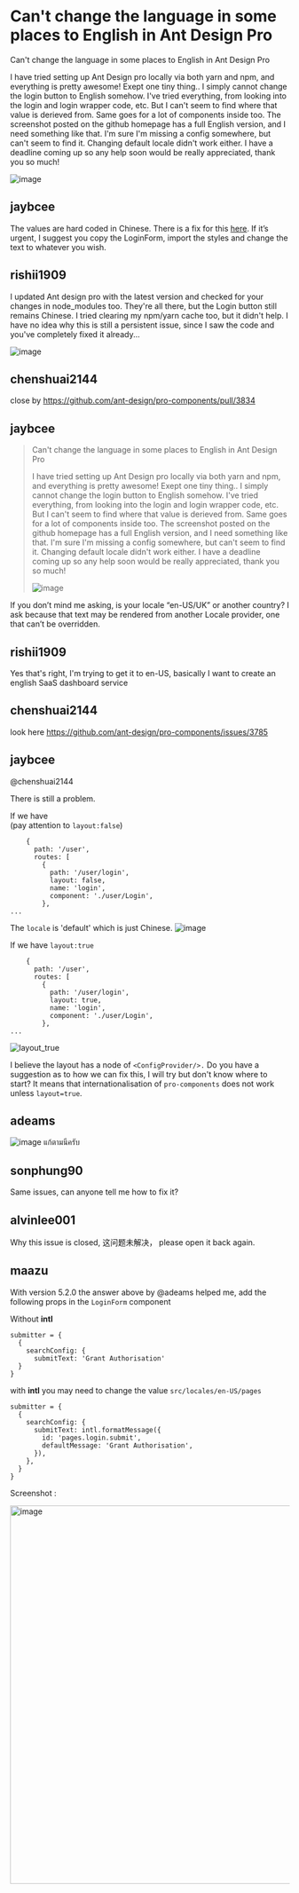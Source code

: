 # Can't change the language in some places to English in Ant Design Pro

Can't change the language in some places to English in Ant Design Pro

I have tried setting up Ant Design pro locally via both yarn and npm, and everything is pretty awesome! Exept one tiny thing.. I simply cannot change the login button to English somehow. I've tried everything, from looking into the login and login wrapper code, etc. But I can't seem to find where that value is derieved from. Same goes for a lot of components inside too. The screenshot posted on the github homepage has a full English version, and I need something like that. I'm sure I'm missing a config somewhere, but can't seem to find it. Changing default locale didn't work either. I have a deadline coming up so any help soon would be really appreciated, thank you so much!

![image](https://user-images.githubusercontent.com/61195716/136891272-08510f64-ce9b-4b90-898d-a5a42a29ff58.png)

## jaybcee

The values are hard coded in Chinese. There is a fix for this [here](https://github.com/ant-design/pro-components/pull/3834). If it’s urgent, I suggest you copy the LoginForm, import the styles and change the text to whatever you wish.

## rishii1909

I updated Ant design pro with the latest version and checked for your changes in node_modules too. They're all there, but the Login button still remains Chinese. I tried clearing my npm/yarn cache too, but it didn't help. I have no idea why this is still a persistent issue, since I saw the code and you've completely fixed it already...

![image](https://user-images.githubusercontent.com/61195716/137474205-a02da3af-8545-4ddc-8e16-a0d0b922dbb6.png)

## chenshuai2144

close by https://github.com/ant-design/pro-components/pull/3834

## jaybcee

> Can't change the language in some places to English in Ant Design Pro
>
> I have tried setting up Ant Design pro locally via both yarn and npm, and everything is pretty awesome! Exept one tiny thing.. I simply cannot change the login button to English somehow. I've tried everything, from looking into the login and login wrapper code, etc. But I can't seem to find where that value is derieved from. Same goes for a lot of components inside too. The screenshot posted on the github homepage has a full English version, and I need something like that. I'm sure I'm missing a config somewhere, but can't seem to find it. Changing default locale didn't work either. I have a deadline coming up so any help soon would be really appreciated, thank you so much!
>
> ![image](https://user-images.githubusercontent.com/61195716/136891272-08510f64-ce9b-4b90-898d-a5a42a29ff58.png)

If you don’t mind me asking, is your locale “en-US/UK” or another country? I ask because that text may be rendered from another Locale provider, one that can’t be overridden.

## rishii1909

Yes that's right, I'm trying to get it to en-US, basically I want to create an english SaaS dashboard service

## chenshuai2144

look here https://github.com/ant-design/pro-components/issues/3785

## jaybcee

@chenshuai2144

There is still a problem.

If we have  
(pay attention to `layout:false`)

```
    {
      path: '/user',
      routes: [
        {
          path: '/user/login',
          layout: false,
          name: 'login',
          component: './user/Login',
        },
...
```

The `locale` is 'default' which is just Chinese.
![image](https://user-images.githubusercontent.com/44372106/138149159-3421fb86-f999-4cfb-9058-fd37bd64c3c0.png)

If we have `layout:true`

```
    {
      path: '/user',
      routes: [
        {
          path: '/user/login',
          layout: true,
          name: 'login',
          component: './user/Login',
        },
...
```

![layout_true](https://user-images.githubusercontent.com/44372106/138149387-2ea72f73-bdc2-4ef8-ad1c-7dbc5368b0dc.jpg)

I believe the layout has a node of `<ConfigProvider/>.` Do you have a suggestion as to how we can fix this, I will try but don't know where to start? It means that internationalisation of `pro-components` does not work unless `layout=true`.

## adeams

![image](https://user-images.githubusercontent.com/10095658/142134082-cdf65b53-3bce-4f59-9bb3-beb71e2a41a1.png)
แก้ตามนีครับ

## sonphung90

Same issues, can anyone tell me how to fix it?

## alvinlee001

Why this issue is closed, 这问题未解决， please open it back again.

## maazu

With version 5.2.0 the answer above by @adeams helped me, add the following props in the `LoginForm` component

Without **intl**

```
submitter = {
  {
    searchConfig: {
      submitText: 'Grant Authorisation'
  }
}
```

with **intl**
you may need to change the value `src/locales/en-US/pages`

```
submitter = {
  {
    searchConfig: {
      submitText: intl.formatMessage({
        id: 'pages.login.submit',
        defaultMessage: 'Grant Authorisation',
      }),
    },
  }
}
```

Screenshot :

<img width="682" alt="image" src="https://user-images.githubusercontent.com/35654937/216777576-6ff536cc-adcb-488b-ad80-04075c234462.png">
